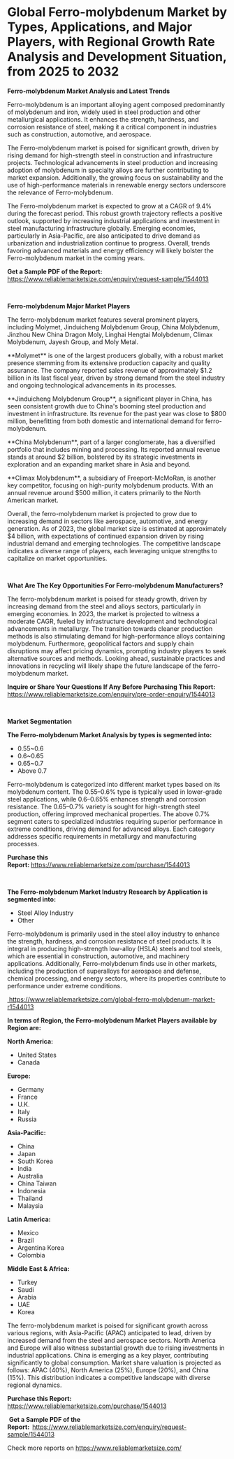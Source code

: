 <p><h1>Global Ferro-molybdenum Market by Types, Applications, and Major Players, with Regional Growth Rate Analysis and Development Situation, from 2025 to 2032</h1></p><p><strong>Ferro-molybdenum Market Analysis and Latest Trends</strong></p>
<p><p>Ferro-molybdenum is an important alloying agent composed predominantly of molybdenum and iron, widely used in steel production and other metallurgical applications. It enhances the strength, hardness, and corrosion resistance of steel, making it a critical component in industries such as construction, automotive, and aerospace.</p><p>The Ferro-molybdenum market is poised for significant growth, driven by rising demand for high-strength steel in construction and infrastructure projects. Technological advancements in steel production and increasing adoption of molybdenum in specialty alloys are further contributing to market expansion. Additionally, the growing focus on sustainability and the use of high-performance materials in renewable energy sectors underscore the relevance of Ferro-molybdenum.</p><p>The Ferro-molybdenum market is expected to grow at a CAGR of 9.4% during the forecast period. This robust growth trajectory reflects a positive outlook, supported by increasing industrial applications and investment in steel manufacturing infrastructure globally. Emerging economies, particularly in Asia-Pacific, are also anticipated to drive demand as urbanization and industrialization continue to progress. Overall, trends favoring advanced materials and energy efficiency will likely bolster the Ferro-molybdenum market in the coming years.</p></p>
<p><strong>Get a Sample PDF of the Report:&nbsp;</strong> <a href="https://www.reliablemarketsize.com/enquiry/request-sample/1544013?utm_campaign=1884&utm_medium=2&utm_source=Github&utm_content=ia&utm_term=01022025&utm_id=ferro-molybdenum">https://www.reliablemarketsize.com/enquiry/request-sample/1544013</a></p>
<p>&nbsp;</p>
<p><strong>Ferro-molybdenum Major Market Players</strong></p>
<p><p>The ferro-molybdenum market features several prominent players, including Molymet, Jinduicheng Molybdenum Group, China Molybdenum, Jinzhou New China Dragon Moly, Linghai Hengtai Molybdenum, Climax Molybdenum, Jayesh Group, and Moly Metal. </p><p>**Molymet** is one of the largest producers globally, with a robust market presence stemming from its extensive production capacity and quality assurance. The company reported sales revenue of approximately $1.2 billion in its last fiscal year, driven by strong demand from the steel industry and ongoing technological advancements in its processes.</p><p>**Jinduicheng Molybdenum Group**, a significant player in China, has seen consistent growth due to China's booming steel production and investment in infrastructure. Its revenue for the past year was close to $800 million, benefitting from both domestic and international demand for ferro-molybdenum.</p><p>**China Molybdenum**, part of a larger conglomerate, has a diversified portfolio that includes mining and processing. Its reported annual revenue stands at around $2 billion, bolstered by its strategic investments in exploration and an expanding market share in Asia and beyond.</p><p>**Climax Molybdenum**, a subsidiary of Freeport-McMoRan, is another key competitor, focusing on high-purity molybdenum products. With an annual revenue around $500 million, it caters primarily to the North American market.</p><p>Overall, the ferro-molybdenum market is projected to grow due to increasing demand in sectors like aerospace, automotive, and energy generation. As of 2023, the global market size is estimated at approximately $4 billion, with expectations of continued expansion driven by rising industrial demand and emerging technologies. The competitive landscape indicates a diverse range of players, each leveraging unique strengths to capitalize on market opportunities.</p></p>
<p>&nbsp;</p>
<p><strong>What Are The Key Opportunities For Ferro-molybdenum Manufacturers?</strong></p>
<p><p>The ferro-molybdenum market is poised for steady growth, driven by increasing demand from the steel and alloys sectors, particularly in emerging economies. In 2023, the market is projected to witness a moderate CAGR, fueled by infrastructure development and technological advancements in metallurgy. The transition towards cleaner production methods is also stimulating demand for high-performance alloys containing molybdenum. Furthermore, geopolitical factors and supply chain disruptions may affect pricing dynamics, prompting industry players to seek alternative sources and methods. Looking ahead, sustainable practices and innovations in recycling will likely shape the future landscape of the ferro-molybdenum market.</p></p>
<p><strong>Inquire or Share Your Questions If Any Before Purchasing This Report:</strong> <a href="https://www.reliablemarketsize.com/enquiry/pre-order-enquiry/1544013?utm_campaign=1884&utm_medium=2&utm_source=Github&utm_content=ia&utm_term=01022025&utm_id=ferro-molybdenum">https://www.reliablemarketsize.com/enquiry/pre-order-enquiry/1544013</a></p>
<p>&nbsp;</p>
<p><strong>Market Segmentation</strong></p>
<p><strong>The Ferro-molybdenum Market Analysis by types is segmented into:</strong></p>
<p><ul><li>0.55~0.6</li><li>0.6~0.65</li><li>0.65~0.7</li><li>Above 0.7</li></ul></p>
<p><p>Ferro-molybdenum is categorized into different market types based on its molybdenum content. The 0.55–0.6% type is typically used in lower-grade steel applications, while 0.6–0.65% enhances strength and corrosion resistance. The 0.65–0.7% variety is sought for high-strength steel production, offering improved mechanical properties. The above 0.7% segment caters to specialized industries requiring superior performance in extreme conditions, driving demand for advanced alloys. Each category addresses specific requirements in metallurgy and manufacturing processes.</p></p>
<p><strong>Purchase this Report:&nbsp;</strong><a href="https://www.reliablemarketsize.com/purchase/1544013?utm_campaign=1884&utm_medium=2&utm_source=Github&utm_content=ia&utm_term=01022025&utm_id=ferro-molybdenum">https://www.reliablemarketsize.com/purchase/1544013</a></p>
<p>&nbsp;</p>
<p><strong>The Ferro-molybdenum Market Industry Research by Application is segmented into:</strong></p>
<p><ul><li>Steel Alloy Industry</li><li>Other</li></ul></p>
<p><p>Ferro-molybdenum is primarily used in the steel alloy industry to enhance the strength, hardness, and corrosion resistance of steel products. It is integral in producing high-strength low-alloy (HSLA) steels and tool steels, which are essential in construction, automotive, and machinery applications. Additionally, Ferro-molybdenum finds use in other markets, including the production of superalloys for aerospace and defense, chemical processing, and energy sectors, where its properties contribute to performance under extreme conditions.</p></p>
<p><a href="https://www.reliablemarketsize.com/global-ferro-molybdenum-market-r1544013?utm_campaign=1884&utm_medium=2&utm_source=Github&utm_content=ia&utm_term=01022025&utm_id=ferro-molybdenum">&nbsp;https://www.reliablemarketsize.com/global-ferro-molybdenum-market-r1544013</a></p>
<p><strong>In terms of Region, the Ferro-molybdenum Market Players available by Region are:</strong></p>
<p>
    <p> <strong> North America: </strong>
        <ul>
            <li>United States</li>
            <li>Canada</li>
        </ul>
        </p> 
    <p> <strong> Europe: </strong>
        <ul>
            <li>Germany</li>
            <li>France</li>
            <li>U.K.</li>
            <li>Italy</li>
            <li>Russia</li>
        </ul>
        </p> 
    <p> <strong> Asia-Pacific: </strong>
        <ul>
            <li>China</li>
            <li>Japan</li>
            <li>South Korea</li>
            <li>India</li>
            <li>Australia</li>
            <li>China Taiwan</li>
            <li>Indonesia</li>
            <li>Thailand</li>
            <li>Malaysia</li>
        </ul>
        </p> 
    <p> <strong> Latin America: </strong>
        <ul>
            <li>Mexico</li>
            <li>Brazil</li>
            <li>Argentina Korea</li>
            <li>Colombia</li>
        </ul>
        </p> 
    <p> <strong> Middle East & Africa: </strong>
        <ul>
            <li>Turkey</li>
            <li>Saudi</li>
            <li>Arabia</li>
            <li>UAE</li>
            <li>Korea</li>
        </ul>
    </p>
    </p>
<p><p>The ferro-molybdenum market is poised for significant growth across various regions, with Asia-Pacific (APAC) anticipated to lead, driven by increased demand from the steel and aerospace sectors. North America and Europe will also witness substantial growth due to rising investments in industrial applications. China is emerging as a key player, contributing significantly to global consumption. Market share valuation is projected as follows: APAC (40%), North America (25%), Europe (20%), and China (15%). This distribution indicates a competitive landscape with diverse regional dynamics.</p></p>
<p><strong>Purchase this Report: </strong><a href="https://www.reliablemarketsize.com/purchase/1544013?utm_campaign=1884&utm_medium=2&utm_source=Github&utm_content=ia&utm_term=01022025&utm_id=ferro-molybdenum">https://www.reliablemarketsize.com/purchase/1544013</a></p>
<p>&nbsp;<strong>Get a Sample PDF of the Report:&nbsp;&nbsp;</strong><a href="https://www.reliablemarketsize.com/enquiry/request-sample/1544013?utm_campaign=1884&utm_medium=2&utm_source=Github&utm_content=ia&utm_term=01022025&utm_id=ferro-molybdenum">https://www.reliablemarketsize.com/enquiry/request-sample/1544013</a></p>
<p><strong></strong></p>
<p>Check more reports on <a href="https://www.reliablemarketsize.com/?utm_campaign=1884&utm_medium=2&utm_source=Github&utm_content=ia&utm_term=01022025&utm_id=ferro-molybdenum">https://www.reliablemarketsize.com/</a></p>